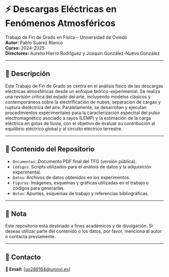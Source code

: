 # ⚡ Descargas Eléctricas en Fenómenos Atmosféricos

Trabajo de Fin de Grado en Física – Universidad de Oviedo  
**Autor:** Pablo Suárez Blanco  
**Curso:** 2024-2025  
**Directores:** Aurelio Hierro Rodríguez  y Joaquín González-Nuevo González  

---

## 📘 Descripción

Este Trabajo de Fin de Grado se centra en el análisis físico de las descargas eléctricas atmosféricas desde un enfoque teórico-experimental. Se realiza una revisión crítica del estado del arte, incluyendo modelos clásicos y contemporáneos sobre la electrificación de nubes, separación de cargas y ruptura dieléctrica del aire. Paralelamente, se desarrollan y ejecutan procedimientos experimentales para la caracterización espectral del pulso electromagnético asociado a rayos (LEMP) y la estimación de la carga eléctrica en gotas de lluvia, con el objetivo de evaluar su contribución al equilibrio eléctrico global y al circuito eléctrico terrestre.

---

## 🧠 Contenido del Repositorio

- `Documentos`: Documento PDF final del TFG (versión pública).
- `Códigos`: Scripts utilizados para el análisis de datos y la adquisición experimental.
- `Datos`: Archivos de datos obtenidos en los experimentos.
- `Figuras`: Imágenes, esquemas y gráficas utilizadas en el trabajo o códigos para generarlas.
- `Notas`: Apuntes, esquemas de trabajo y referencias bibliográficas.

---

## 📝 Nota

Este repositorio está destinado a fines académicos y de divulgación. Si deseas utilizar parte del contenido o los datos, por favor, menciona al autor o contacta previamente.

---

## 💬 Contacto

**📧 Email:** [uo289164@uniovi.es]  
